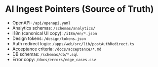 # AI Ingest Pointers (Source of Truth)
- OpenAPI: `/api/openapi.yaml`
- Analytics schemas: `/schemas/analytics/`
- i18n (canonical UI copy): `/i18n/en/*.json`
- Design tokens: `/design/tokens.json`
- Auth redirect logic: `/apps/web/src/lib/postAuthRedirect.ts`
- Acceptance criteria: `/docs/acceptance/*.md`
- DB schemas: `/schemas/db/*.sql`
- Error copy: `/docs/errors/edge_cases.csv`
